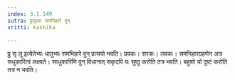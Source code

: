 ```yaml
---
index: 3.1.149
sutra: प्रुसृल्वः समभिहारे वुन्
vritti: kashika

---
```

प्रु सृ लू इत्येतेभ्यः धातुभ्यः समभिहारे वुन् प्रत्ययो भवति। प्रवकः। सरकः। लवकः। समभिहारग्रहणेन अत्र सधुकारित्वं लक्ष्यते। साधुकारिणि वुन् विधानात् सकृदपि यः सुष्ठु करोति तत्र भवति। बहुशो यो दुष्टं करोति तत्र न भवति।